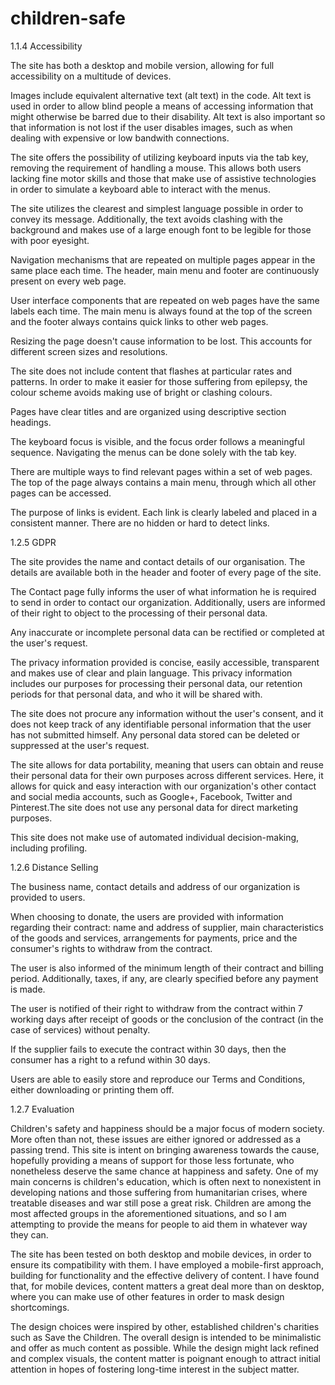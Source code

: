 # children-safe
1.1.4 Accessibility 

The site has both a desktop and mobile version, allowing for full accessibility on a multitude of devices.

Images include equivalent alternative text (alt text) in the code. Alt text is used in order to allow blind people a means of accessing information that might otherwise be barred due to their disability. Alt text is also important so that information is not lost if the user disables images, such as when dealing with expensive or low bandwith connections.

The site offers the possibility of utilizing keyboard inputs via the tab key, removing the requirement of handling a mouse. This allows both users lacking fine motor skills and those that make use of assistive technologies in order to simulate a keyboard able to interact with the menus.

The site utilizes the clearest and simplest language possible in order to convey its message. Additionally, the text avoids clashing with the background and makes use of a large enough font to be legible for those with poor eyesight.

Navigation mechanisms that are repeated on multiple pages appear in the same place each time. The header, main menu and footer are continuously present on every web page.

User interface components that are repeated on web pages have the same labels each time. The main menu is always found at the top of the screen and the footer always contains quick links to other web pages.

Resizing the page doesn't cause information to be lost. This accounts for different screen sizes and resolutions.

The site does not include content that flashes at particular rates and patterns. In order to make it easier for those suffering from epilepsy, the colour scheme avoids making use of bright or clashing colours.

Pages have clear titles and are organized using descriptive section headings. 

The keyboard focus is visible, and the focus order follows a meaningful sequence. Navigating the menus can be done solely with the tab key.

There are multiple ways to find relevant pages within a set of web pages. The top of the page always contains a main menu, through which all other pages can be accessed.

The purpose of links is evident. Each link is clearly labeled and placed in a consistent manner. There are no hidden or hard to detect links.



1.2.5 GDPR

The site provides the name and contact details of our organisation. The details are available both in the header and footer of every page of the site.

The Contact page fully informs the user of what information he is required to send in order to contact our organization. Additionally, users are informed of their right to object to the processing of their personal data.

Any inaccurate or incomplete personal data can be rectified or completed at the user's request.

The privacy information provided is concise, easily accessible, transparent and makes use of clear and plain language. This privacy information includes our purposes for processing their personal data, our retention periods for that personal data, and who it will be shared with.

The site does not procure any information without the user's consent, and it does not keep track of any identifiable personal information that the user has not submitted himself. Any personal data stored can be deleted or suppressed at the user's request. 

The site allows for data portability, meaning that users can obtain and reuse their personal data for their own purposes across different services. Here, it allows for quick and easy interaction with our organization's other contact and social media accounts, such as Google+, Facebook, Twitter and Pinterest.The site does not use any personal data for direct marketing purposes.

This site does not make use of automated individual decision-making, including profiling.

1.2.6 Distance Selling

The business name, contact details and address of our organization is provided to users.

When choosing to donate, the users are provided with information regarding their contract: name and address of supplier, main characteristics of the goods and services, arrangements for payments, price and the consumer's rights to withdraw from the contract.

The user is also informed of the minimum length of their contract and billing period. Additionally, taxes, if any, are clearly specified before any payment is made.

The user is notified of their right to withdraw from the contract within 7 working days after receipt of goods or the conclusion of the contract (in the case of services) without penalty.

If the supplier fails to execute the contract within 30 days, then the consumer has a right to a refund within 30 days.

Users are able to easily store and reproduce our Terms and Conditions, either downloading or printing them off.

1.2.7 Evaluation

Children's safety and happiness should be a major focus of modern society. More often than not, these issues are either ignored or addressed as a passing trend. This site is intent on bringing awareness towards the cause, hopefully providing a means of support for those less fortunate, who nonetheless deserve the same chance at happiness and safety. One of my main concerns is children's education, which is often next to nonexistent in developing nations and those suffering from humanitarian crises, where treatable diseases and war still pose a great risk. Children are among the most affected groups in the aforementioned situations, and so I am attempting to provide the means for people to aid them in whatever way they can.

The site has been tested on both desktop and mobile devices, in order to ensure its compatibility with them. I have employed a mobile-first approach, building for functionality and the effective delivery of content. I have found that, for mobile devices, content matters a great deal more than on desktop, where you can make use of other features in order to mask design shortcomings.

The design choices were inspired by other, established children's charities such as Save the Children. The overall design is intended to be minimalistic and offer as much content as possible. While the design might lack refined and complex visuals, the content matter is poignant enough to attract initial attention in hopes of fostering long-time interest in the subject matter.











